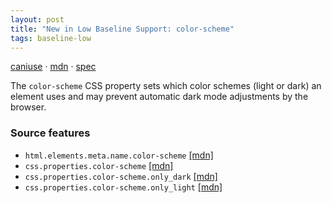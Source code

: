```yaml
---
layout: post
title: "New in Low Baseline Support: color-scheme"
tags: baseline-low
---
```


[caniuse](https://caniuse.com/?search=color-scheme) · [mdn](https://developer.mozilla.org/en-US/search?q=color-scheme) · [spec](https://drafts.csswg.org/css-color-adjust-1/#color-scheme-prop)

The `color-scheme` CSS property sets which color schemes (light or dark) an element uses and may prevent automatic dark mode adjustments by the browser.

### Source features

- ``html.elements.meta.name.color-scheme`` [[mdn]](https://developer.mozilla.org/en-US/search?q=html.elements.meta.name.color-scheme)
- ``css.properties.color-scheme`` [[mdn]](https://developer.mozilla.org/en-US/search?q=css.properties.color-scheme)
- ``css.properties.color-scheme.only_dark`` [[mdn]](https://developer.mozilla.org/en-US/search?q=css.properties.color-scheme.only_dark)
- ``css.properties.color-scheme.only_light`` [[mdn]](https://developer.mozilla.org/en-US/search?q=css.properties.color-scheme.only_light)
